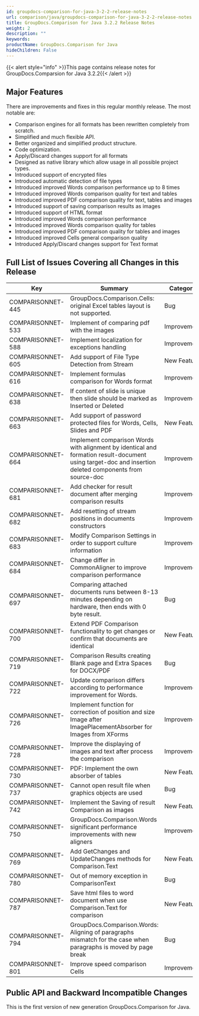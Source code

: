 ```yaml
---
id: groupdocs-comparison-for-java-3-2-2-release-notes
url: comparison/java/groupdocs-comparison-for-java-3-2-2-release-notes
title: GroupDocs.Comparison for Java 3.2.2 Release Notes
weight: 2
description: ""
keywords: 
productName: GroupDocs.Comparison for Java
hideChildren: False
---
```

{{< alert style="info" >}}This page contains release notes for GroupDocs.Comparsion for Java 3.2.2{{< /alert >}}

## Major Features

There are improvements and fixes in this regular monthly release. The most notable are:

*   Comparison engines for all formats has been rewritten completely from scratch.
*   Simplified and much flexible API.
*   Better organized and simplified product structure.
*   Code optimization.
*   Apply/Discard changes support for all formats
*   Designed as native library which allow usage in all possible project types.
*   Introduced support of encrypted files
*   Introduced automatic detection of file types
*   Introduced improved Words comparison performance up to 8 times
*   Introduced improved Words comparison quality for text and tables
*   Introduced improved PDF comparison quality for text, tables and images
*   Introduced support of saving comparison results as images
*   Introduced support of HTML format
*   Introduced improved Words comparison performance
*   Introduced improved Words comparison quality for tables
*   Introduced improved PDF comparison quality for tables and images
*   Introduced improved Cells general comparison quality
*   Introduced Apply/Discard changes support for Text format

## Full List of Issues Covering all Changes in this Release

| Key | Summary | Category |
| --- | --- | --- |
| COMPARISONNET-445 | GroupDocs.Comparison.Cells: original Excel tables layout is not supported. | Bug |
| COMPARISONNET-533 | Implement of comparing pdf with the images | Improvement |
| COMPARISONNET-588 | Implement localization for exceptions handling | Improvement |
| COMPARISONNET-605 | Add support of File Type Detection from Stream | New Feature |
| COMPARISONNET-616 | Implement formulas comparison for Words format | Improvement |
| COMPARISONNET-638 | If content of slide is unique then slide should be marked as Inserted or Deleted | Improvement |
| COMPARISONNET-663 | Add support of password protected files for Words, Cells, Slides and PDF | New Feature |
| COMPARISONNET-664 | Implement comparison Words with alignment by identical and formation result-document using target-doc and insertion deleted components from source-doc | Improvement |
| COMPARISONNET-681 | Add checker for result document after merging comparison results | Improvement |
| COMPARISONNET-682 | Add resetting of stream positions in documents constructors | Improvement |
| COMPARISONNET-683 | Modify Comparison Settings in order to support culture information | Improvement |
| COMPARISONNET-684 | Change differ in CommonAligner to improve comparison performance | Improvement |
| COMPARISONNET-697 | Comparing attached documents runs between 8-13 minutes depending on hardware, then ends with 0 byte result. | Bug |
| COMPARISONNET-700 | Extend PDF Comparison functionality to get changes or confirm that documents are identical | New Feature |
| COMPARISONNET-719 | Comparison Results creating Blank page and Extra Spaces for DOCX/PDF | Bug |
| COMPARISONNET-722 | Update comparison differs according to performance improvement for Words. | Improvement |
| COMPARISONNET-726 | Implement function for correction of position and size Image after ImagePlacementAbsorber for Images from XForms | Improvement |
| COMPARISONNET-728 | Improve the displaying of images and text after process the comparison | Improvement |
| COMPARISONNET-730 | PDF: Implement the own absorber of tables | New Feature |
| COMPARISONNET-737 | Cannot open result file when graphics objects are used | Bug |
| COMPARISONNET-742 | Implement the Saving of result Comparison as images | New Feature |
| COMPARISONNET-750 | GroupDocs.Comparison.Words significant performance improvements with new aligners | Improvement |
| COMPARISONNET-769 | Add GetChanges and UpdateChanges methods for Comparison.Text | New Feature |
| COMPARISONNET-780 | Out of memory exception in ComparisonText | Bug |
| COMPARISONNET-787 | Save html files to word document when use Comparison.Text for comparison | New Feature |
| COMPARISONNET-794 | GroupDocs.Comparison.Words: Aligning of paragraphs mismatch for the case when paragraphs is moved by page break | Bug |
| COMPARISONNET-801 | Improve speed comparison Cells | Improvement |

## Public API and Backward Incompatible Changes

This is the first version of new generation GroupDocs.Comparison for Java.
